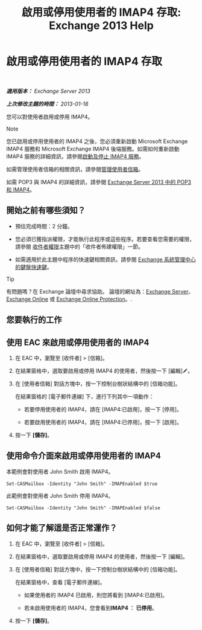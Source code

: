 ﻿---
title: '啟用或停用使用者的 IMAP4 存取: Exchange 2013 Help'
TOCTitle: 啟用或停用使用者的 IMAP4 存取
ms:assetid: a685fae4-b6f1-42fe-8bdc-5f99f9617799
ms:mtpsurl: https://technet.microsoft.com/zh-tw/library/Bb676481(v=EXCHG.150)
ms:contentKeyID: 50473881
ms.date: 05/21/2018
mtps_version: v=EXCHG.150
ms.translationtype: MT
---

# 啟用或停用使用者的 IMAP4 存取

 

_**適用版本：** Exchange Server 2013_

_**上次修改主題的時間：** 2013-01-18_

您可以對使用者啟用或停用 IMAP4。


> [!NOTE]  
> 您已啟用或停用使用者的 IMAP4 之後，您必須重新啟動 Microsoft Exchange IMAP4 服務和 Microsoft Exchange IMAP4 後端服務。如需如何重新啟動 IMAP4 服務的詳細資訊，請參閱<a href="start-and-stop-the-imap4-services-exchange-2013-help.md">啟動及停止 IMAP4 服務</a>。




如需管理使用者信箱的相關資訊，請參閱[管理使用者信箱](manage-user-mailboxes-exchange-2013-help.md)。

如需 POP3 與 IMAP4 的詳細資訊，請參閱 [Exchange Server 2013 中的 POP3 和 IMAP4](pop3-and-imap4-in-exchange-server-2013-exchange-2013-help.md)。

## 開始之前有哪些須知？

  - 預估完成時間：2 分鐘。

  - 您必須已獲指派權限，才能執行此程序或這些程序。若要查看您需要的權限，請參閱 [收件者權限](recipients-permissions-exchange-2013-help.md)主題中的「收件者佈建權限」一節。

  - 如需適用於此主題中程序的快速鍵相關資訊，請參閱 [Exchange 系統管理中心的鍵盤快速鍵](keyboard-shortcuts-in-the-exchange-admin-center-exchange-online-protection-help.md)。


> [!TIP]  
> 有問題嗎？在 Exchange 論壇中尋求協助。 論壇的網址為：<a href="https://go.microsoft.com/fwlink/p/?linkid=60612">Exchange Server</a>、 <a href="https://go.microsoft.com/fwlink/p/?linkid=267542">Exchange Online</a> 或 <a href="https://go.microsoft.com/fwlink/p/?linkid=285351">Exchange Online Protection</a>。.




## 您要執行的工作

## 使用 EAC 來啟用或停用使用者的 IMAP4

1.  在 EAC 中，瀏覽至 \[收件者\] \> \[信箱\]。

2.  在結果窗格中，選取要啟用或停用 IMAP4 的使用者，然後按一下 \[編輯\]![編輯圖示](images/JJ218640.6f53ccb2-1f13-4c02-bea0-30690e6ea71d(EXCHG.150).gif "編輯圖示")。

3.  在 \[使用者信箱\] 對話方塊中，按一下控制台樹狀結構中的 \[信箱功能\]。
    
    在結果窗格的 \[電子郵件連線\] 下，進行下列其中一項動作：
    
      - 若要停用使用者的 IMAP4，請在 \[IMAP4:已啟用\]，按一下 \[停用\]。
    
      - 若要啟用使用者的 IMAP4，請在 \[IMAP4:已停用\]，按一下 \[啟用\]。

4.  按一下 **\[儲存\]**。

## 使用命令介面來啟用或停用使用者的 IMAP4

本範例會對使用者 John Smith 啟用 IMAP4。

    Set-CASMailbox -Identity "John Smith" -IMAPEnabled $true

此範例會對使用者 John Smith 停用 IMAP4。

    Set-CASMailbox -Identity "John Smith" -IMAPEnabled $false

## 如何才能了解這是否正常運作？

1.  在 EAC 中，瀏覽至 \[收件者\] \> \[信箱\]。

2.  在結果窗格中，選取要啟用或停用 IMAP4 的使用者，然後按一下 \[編輯\]。

3.  在 \[使用者信箱\] 對話方塊中，按一下控制台樹狀結構中的 \[信箱功能\]。
    
    在結果窗格中，查看 \[電子郵件連線\]。
    
      - 如果使用者的 IMAP4 已啟用，則您將看到 \[IMAP4:已啟用\]。
    
      - 若未啟用使用者的 IMAP4，您會看到**IMAP4 ︰ 已停用**。

4.  按一下 **\[儲存\]**。

